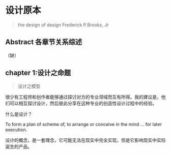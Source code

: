 # 设计原本
> the design of design
> Frederick P.Brooks, Jr

## Abstract 各章节关系综述
（缺）


## chapter 1:设计之命题
> 设计之模型

很少有工程师和创作者能够通过探讨对方的专业领域而互有所得。我的建议是，他们可以相互探讨设计，然后彼此分享在这种专业的创造性设计过程中的经验。

什么是设计？

To form a plan of scheme of, to arrange or conceive in the mind ... for later execution.

设计的概念，是一套理念，它可能无法在现实中完全实现，但是它影响现实中实际诞生的产品。
